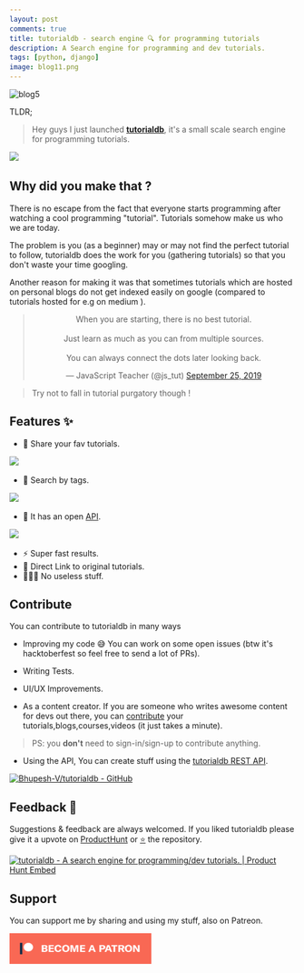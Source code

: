 ```yaml
---
layout: post
comments: true
title: tutorialdb - search engine 🔍 for programming tutorials 
description: A Search engine for programming and dev tutorials.
tags: [python, django]
image: blog11.png
---
```


![blog5](https://res.cloudinary.com/practicaldev/image/fetch/s--BFFIbV_w--/c_imagga_scale,f_auto,fl_progressive,h_420,q_auto,w_1000/https://res.cloudinary.com/practicaldev/image/fetch/s--o1O8C-0r--/c_imagga_scale%2Cf_auto%2Cfl_progressive%2Ch_420%2Cq_auto%2Cw_1000/https://thepracticaldev.s3.amazonaws.com/i/40l7kpzi0mn6jsofd2u3.png)

TLDR;
> Hey guys I just launched **[tutorialdb](https://tutorialdb-app.herokuapp.com/)**, it's a small scale search engine for programming tutorials.

![](https://media.giphy.com/media/5UA74QOUPJDP7rgzaQ/giphy.gif)

## Why did you make that ?
There is no escape from the fact that everyone starts programming after watching a cool programming "tutorial". Tutorials somehow make us who we are today.

The problem is you (as a beginner) may or may not find the perfect tutorial to follow, tutorialdb does the work for you (gathering tutorials) so that you don't waste your time googling.

Another reason for making it was that sometimes tutorials which are hosted on personal blogs do not get indexed easily on google (compared to tutorials hosted for e.g on medium ).

<blockquote align="center" class="twitter-tweet"><p lang="en" dir="ltr">When you are starting, there is no best tutorial.<br><br>Just learn as much as you can from multiple sources.<br><br>You can always connect the dots later looking back.</p>&mdash; JavaScript Teacher (@js_tut) <a href="https://twitter.com/js_tut/status/1176978665374175232?ref_src=twsrc%5Etfw">September 25, 2019</a></blockquote> <script async src="https://platform.twitter.com/widgets.js" charset="utf-8"></script> 

> Try not to fall in tutorial purgatory though !

## Features ✨
- 🦄 Share your fav tutorials.

![](https://drive.google.com/uc?export=view&id=1MrReD_S1kptsW4eZPwIXLtg0EOQTjNkk)

- 📌 Search by tags.

![](https://drive.google.com/uc?export=view&id=1nlgKv8LAcFTEr1uS1F0W0UIjuYEAf-Ti)

- 👷 It has an open [API](https://tutorialdb-app.herokuapp.com/api/).

![](https://drive.google.com/uc?export=view&id=1KUYbLv6NjeRl_TdR93_yxxLsNb6tPEv6)

- ⚡ Super fast results. 
- 🔗 Direct Link to original tutorials.
- 🙅🏽‍♂️ No useless stuff.

## Contribute

You can contribute to tutorialdb in many ways
- Improving my code 😅
You can work on some open issues (btw it's hacktoberfest so feel free to send a lot of PRs).

- Writing Tests.

- UI/UX Improvements.

- As a content creator.
If you are someone who writes awesome content for devs out there, you can [contribute](https://tutorialdb-app.herokuapp.com/contribute) your tutorials,blogs,courses,videos (it just takes a minute).
> PS: you **don't** need to sign-in/sign-up to contribute anything.

- Using the API, 
You can create stuff using the [tutorialdb REST API](https://tutorialb-app.herokuapp.com/api).

[![Bhupesh-V/tutorialdb - GitHub](https://gh-card.dev/repos/Bhupesh-V/tutorialdb.svg)](https://github.com/Bhupesh-V/tutorialdb)

## Feedback 🤗
Suggestions & feedback are always welcomed.
If you liked tutorialdb please give it a upvote on [ProductHunt](https://www.producthunt.com/posts/tutorialdb) or [⭐](https://github.com/Bhupesh-V/tutorialdb) the repository.

<a href="https://www.producthunt.com/posts/tutorialdb?utm_source=badge-featured&utm_medium=badge&utm_souce=badge-tutorialdb" target="_blank"><img src="https://api.producthunt.com/widgets/embed-image/v1/featured.svg?post_id=170249&theme=dark" alt="tutorialdb - A search engine for programming/dev tutorials. | Product Hunt Embed" style="width: 250px; height: 54px;" width="250px" height="54px" /></a>

## Support
You can support me by sharing and using my stuff, also on Patreon.

<a href="https://www.patreon.com/bePatron?u=18082750" target="_blank"><img src="https://raw.githubusercontent.com/Bhupesh-V/Bhupesh-V.github.io/master/images/patreon.png" width="250" height="54"/></a>
